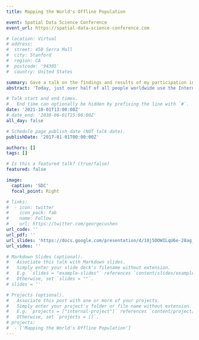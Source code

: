 ```yaml
---
title: Mapping the World's Offline Population

event: Spatial Data Science Conference
event_url: https://spatial-data-science-conference.com

# location: Virtual
# address:
#  street: 450 Serra Mall
#  city: Stanford
#  region: CA
#  postcode: '94305'
#  country: United States

summary: Gave a talk on the findings and results of my participation in the Data Science for Social Good Fellowship.
abstract: 'Today, just over half of all people worldwide use the Internet. Yet in our fast-paced digital world, being offline excludes people from a host of opportunities. The Internet has grown beyond the remit of mere communication service and now grants access to global knowledge, social empowerment and new economic activities. In a word, the Internet fuels social and economic development and thus has been moving higher on national policy agendas around the world, all the more in the aftermath of the COVID-19 pandemic. Moreover, many countries lack data on Internet use in the society and can therefore not tackle the challenges most efficiently. This pioneering project aims at developing mechanisms for predicting the world's offline population, using school locations as the starting point.'

# Talk start and end times.
#   End time can optionally be hidden by prefixing the line with `#`.
date: '2021-10-01T13:00:00Z'
# date_end: '2030-06-01T15:00:00Z'
all_day: false

# Schedule page publish date (NOT talk date).
publishDate: '2017-01-01T00:00:00Z'

authors: []
tags: []

# Is this a featured talk? (true/false)
featured: false

image:
  caption: 'SDC'
  focal_point: Right

# links:
#  - icon: twitter
#    icon_pack: fab
#    name: Follow
#    url: https://twitter.com/georgecushen
url_code: ''
url_pdf: ''
url_slides: 'https://docs.google.com/presentation/d/18j5DOWILqU6e-28ag_0X4fp4rgOZVeqM/edit?usp=sharing&ouid=115478830773565171238&rtpof=true&sd=true'
url_video: ''

# Markdown Slides (optional).
#   Associate this talk with Markdown slides.
#   Simply enter your slide deck's filename without extension.
#   E.g. `slides = "example-slides"` references `content/slides/example-slides.md`.
#   Otherwise, set `slides = ""`.
# slides = ''

# Projects (optional).
#   Associate this post with one or more of your projects.
#   Simply enter your project's folder or file name without extension.
#   E.g. `projects = ["internal-project"]` references `content/project/deep-learning/index.md`.
#   Otherwise, set `projects = []`.
# projects:
#  - ['Mapping the World's Offline Population']
---
```

